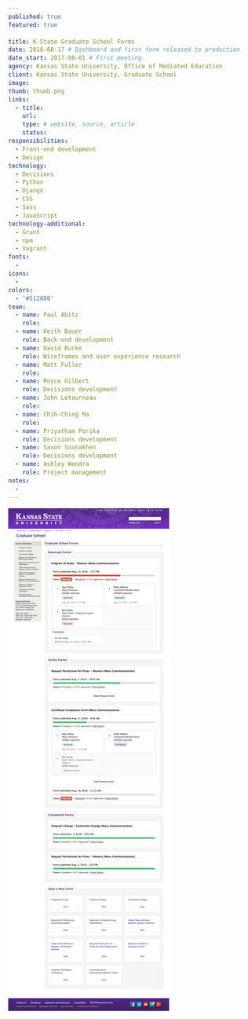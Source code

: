 ```yaml
---
published: true
featured: true

title: K-State Graduate School Forms
date: 2018-08-17 # Dashboard and first form released to production
date_start: 2017-08-01 # First meeting
agency: Kansas State University, Office of Mediated Education
client: Kansas State University, Graduate School
image:
thumb: thumb.png
links:
  - title:
    url:
    type: # website, source, article
    status:
responsibilities:
  - Front-end development
  - Design
technology:
  - Decisions
  - Python
  - Django
  - CSS
  - Sass
  - JavaScript
technology-additional:
  - Grunt
  - npm
  - Vagrant
fonts:
  -
icons:
  -
colors:
  - '#512888'
team:
  - name: Paul Abitz
    role:
  - name: Keith Bauer
    role: Back-end development
  - name: David Burke
    role: Wireframes and user experience research
  - name: Matt Fuller
    role:
  - name: Royce Gilbert
    role: Decisions development
  - name: John Letourneau
    role:
  - name: Chih-Ching Ma
    role:
  - name: Priyatham Porika
    role: Decisions development
  - name: Saxon Sounakhen
    role: Decisions development
  - name: Ashley Wondra
    role: Project management
notes:
  -
---
```


<div class="project-img">
  <img src="image.png" alt="K-State Graduate School Forms screenshot">
</div>
